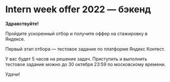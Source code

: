 # Intern week offer 2022 — бэкенд

**Здравствуйте!**

Пройдите ускоренный отбор и получите оффер на стажировку в Яндексе.

Первый этап отбора — тестовое задание по платформе Яндекс Контест.

У вас будет 5 часов на решение задач. Приступить и выполнить тестовое задание можно до 30 октября 23:59 по московскому времени.

Удачи!